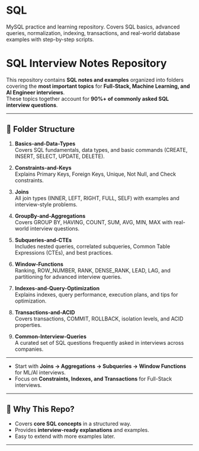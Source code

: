 # SQL
MySQL practice and learning repository. Covers SQL basics, advanced queries, normalization, indexing, transactions, and real-world database examples with step-by-step scripts.


# SQL Interview Notes Repository

This repository contains **SQL notes and examples** organized into folders covering the **most important topics** for **Full-Stack, Machine Learning, and AI Engineer interviews**.  
These topics together account for **90%+ of commonly asked SQL interview questions**.  

---

## 📂 Folder Structure

1. **Basics-and-Data-Types**  
   Covers SQL fundamentals, data types, and basic commands (CREATE, INSERT, SELECT, UPDATE, DELETE).  

2. **Constraints-and-Keys**  
   Explains Primary Keys, Foreign Keys, Unique, Not Null, and Check constraints.  

3. **Joins**  
   All join types (INNER, LEFT, RIGHT, FULL, SELF) with examples and interview-style problems.  

4. **GroupBy-and-Aggregations**  
   Covers GROUP BY, HAVING, COUNT, SUM, AVG, MIN, MAX with real-world interview questions.  

5. **Subqueries-and-CTEs**  
   Includes nested queries, correlated subqueries, Common Table Expressions (CTEs), and best practices.  

6. **Window-Functions**  
   Ranking, ROW_NUMBER, RANK, DENSE_RANK, LEAD, LAG, and partitioning for advanced interview queries.  

7. **Indexes-and-Query-Optimization**  
   Explains indexes, query performance, execution plans, and tips for optimization.  

8. **Transactions-and-ACID**  
   Covers transactions, COMMIT, ROLLBACK, isolation levels, and ACID properties.  

9. **Common-Interview-Queries**  
   A curated set of SQL questions frequently asked in interviews across companies.  

---

- Start with **Joins → Aggregations → Subqueries → Window Functions** for ML/AI interviews.  
- Focus on **Constraints, Indexes, and Transactions** for Full-Stack interviews.  

---

## 🎯 Why This Repo?

- Covers **core SQL concepts** in a structured way.  
- Provides **interview-ready explanations** and examples.  
- Easy to extend with more examples later.  

---
